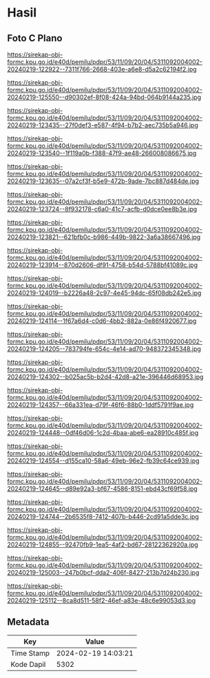 # Hasil

## Foto C Plano

https://sirekap-obj-formc.kpu.go.id/e40d/pemilu/pdpr/53/11/09/20/04/5311092004002-20240219-122922--7311f766-2668-403e-a6e8-d5a2c62194f2.jpg

https://sirekap-obj-formc.kpu.go.id/e40d/pemilu/pdpr/53/11/09/20/04/5311092004002-20240219-125550--d90302ef-8f08-424a-94bd-064b9144a235.jpg

https://sirekap-obj-formc.kpu.go.id/e40d/pemilu/pdpr/53/11/09/20/04/5311092004002-20240219-123435--27f0def3-e587-4f94-b7b2-aec735b5a946.jpg

https://sirekap-obj-formc.kpu.go.id/e40d/pemilu/pdpr/53/11/09/20/04/5311092004002-20240219-123540--1f119a0b-f388-47f9-ae48-266008086675.jpg

https://sirekap-obj-formc.kpu.go.id/e40d/pemilu/pdpr/53/11/09/20/04/5311092004002-20240219-123635--07a2cf3f-b5e9-472b-9ade-7bc887d484de.jpg

https://sirekap-obj-formc.kpu.go.id/e40d/pemilu/pdpr/53/11/09/20/04/5311092004002-20240219-123724--8f932178-c6a0-41c7-acfb-d0dce0ee8b3e.jpg

https://sirekap-obj-formc.kpu.go.id/e40d/pemilu/pdpr/53/11/09/20/04/5311092004002-20240219-123821--621bfb0c-b986-449b-9822-3a6a38667496.jpg

https://sirekap-obj-formc.kpu.go.id/e40d/pemilu/pdpr/53/11/09/20/04/5311092004002-20240219-123914--870d2606-df91-4758-b54d-5788bf41089c.jpg

https://sirekap-obj-formc.kpu.go.id/e40d/pemilu/pdpr/53/11/09/20/04/5311092004002-20240219-124019--b2226a48-2c97-4e45-94dc-65f08db242e5.jpg

https://sirekap-obj-formc.kpu.go.id/e40d/pemilu/pdpr/53/11/09/20/04/5311092004002-20240219-124114--1f67a6d4-c0d6-4bb2-882a-0e86f4920677.jpg

https://sirekap-obj-formc.kpu.go.id/e40d/pemilu/pdpr/53/11/09/20/04/5311092004002-20240219-124205--783794fe-654c-4e14-ad70-948372345348.jpg

https://sirekap-obj-formc.kpu.go.id/e40d/pemilu/pdpr/53/11/09/20/04/5311092004002-20240219-124302--b025ac5b-b2d4-42d8-a21e-396446d68953.jpg

https://sirekap-obj-formc.kpu.go.id/e40d/pemilu/pdpr/53/11/09/20/04/5311092004002-20240219-124357--66a331ea-d79f-46f6-88b0-1ddf5791f9ae.jpg

https://sirekap-obj-formc.kpu.go.id/e40d/pemilu/pdpr/53/11/09/20/04/5311092004002-20240219-124448--0df46d06-1c2d-4baa-abe6-ea28910c485f.jpg

https://sirekap-obj-formc.kpu.go.id/e40d/pemilu/pdpr/53/11/09/20/04/5311092004002-20240219-124554--d155ca10-58a6-49eb-96e2-fb39c64ce939.jpg

https://sirekap-obj-formc.kpu.go.id/e40d/pemilu/pdpr/53/11/09/20/04/5311092004002-20240219-124645--d89e92a3-bf67-4586-8151-ebd43cf69f58.jpg

https://sirekap-obj-formc.kpu.go.id/e40d/pemilu/pdpr/53/11/09/20/04/5311092004002-20240219-124744--2b6535f8-7412-407b-b446-2cd91a5dde3c.jpg

https://sirekap-obj-formc.kpu.go.id/e40d/pemilu/pdpr/53/11/09/20/04/5311092004002-20240219-124855--92470fb9-1ea5-4af2-bd67-28122362920a.jpg

https://sirekap-obj-formc.kpu.go.id/e40d/pemilu/pdpr/53/11/09/20/04/5311092004002-20240219-125003--247b0bcf-dda2-406f-8427-213b7d24b230.jpg

https://sirekap-obj-formc.kpu.go.id/e40d/pemilu/pdpr/53/11/09/20/04/5311092004002-20240219-125112--8ca8d511-58f2-46ef-a83e-48c6e99053d3.jpg


## Metadata

| Key        | Value               |
| ---------- | ------------------- |
| Time Stamp | 2024-02-19 14:03:21 |
| Kode Dapil | 5302                |



